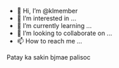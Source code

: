 - 👋 Hi, I’m @klmember
- 👀 I’m interested in ...
- 🌱 I’m currently learning ...
- 💞️ I’m looking to collaborate on ...
- 📫 How to reach me ...

<!---
klmember/klmember is a ✨ special ✨ repository because its `README.md` (this file) appears on your GitHub profile.
You can click the Preview link to take a look at your changes.
--->Patay ka sakin bjmae palisoc
